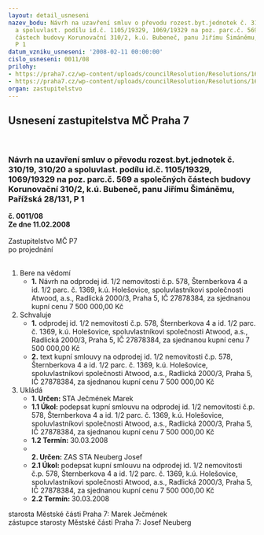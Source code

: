 ```yaml
---
layout: detail_usneseni
nazev_bodu: Návrh na uzavření smluv o převodu rozest.byt.jednotek č. 310/19, 310/20
  a spoluvlast. podílu id.č. 1105/19329, 1069/19329 na poz. parc.č. 569 a společných
  částech budovy Korunovační 310/2, k.ú. Bubeneč, panu Jiřímu Šimáněmu, Pařížská 28/131,
  P 1
datum_vzniku_usneseni: '2008-02-11 00:00:00'
cislo_usneseni: 0011/08
prilohy:
- https://praha7.cz/wp-content/uploads/councilResolution/Resolutions/16402/1-08-kupn%c3%ad_smlouva_atwood.doc
- https://praha7.cz/wp-content/uploads/councilResolution/Resolutions/16402/1-08-0100.doc
organ: zastupitelstvo
---
```

<div id="ucUsn_pList" class="usn">
	<span><h2>Usnesení zastupitelstva MČ Praha 7 </h2>
<br></span><div class="standBody">
<span><h3>Návrh na uzavření smluv o převodu rozest.byt.jednotek č. 310/19, 310/20 a spoluvlast. podílu id.č. 1105/19329, 1069/19329 na poz. parc.č. 569 a společných částech budovy Korunovační 310/2, k.ú. Bubeneč, panu Jiřímu Šimáněmu, Pařížská 28/131, P 1</h3></span><div class="center">
		<strong>č. 0011/08</strong><br>
	</div>
<div class="center">
		<strong>Ze dne 11.02.2008</strong><br><br>
	</div>Zastupitelstvo MČ P7<br> po projednání<br><br><ol>
<li>Bere na vědomí<ul><li>
<strong>1.</strong> Návrh na odprodej id. 1/2 nemovitosti č.p. 578, Šternberkova 4 a id. 1/2 parc. č. 1369, k.ú. Holešovice, spoluvlastníkovi společnosti Atwood, a.s., Radlická 2000/3, Praha 5, IČ 27878384, za sjednanou kupní cenu 7 500 000,00 Kč</li></ul>
</li>
<li>Schvaluje<ul>
<li>
<strong>1.</strong> odprodej id. 1/2 nemovitosti č.p. 578, Šternberkova 4 a id. 1/2 parc. č. 1369, k.ú. Holešovice, spoluvlastníkovi společnosti Atwood, a.s., Radlická 2000/3, Praha 5, IČ 27878384, za sjednanou kupní cenu 7 500 000,00 Kč</li>
<li>
<strong>2.</strong> text kupní smlouvy na odprodej id. 1/2 nemovitosti č.p. 578, Šternberkova 4 a id. 1/2 parc. č. 1369, k.ú. Holešovice, spoluvlastníkovi společnosti Atwood, a.s., Radlická 2000/3, Praha 5, IČ 27878384, za sjednanou kupní cenu 7 500 000,00  Kč</li>
</ul>
</li>
<li>Ukládá<ul>
<li>
<strong>1. Určen: </strong>STA Ječmének Marek</li>
<li>
<strong>1.1 Úkol: </strong>podepsat kupní smlouvu na odprodej id. 1/2 nemovitosti č.p. 578, Šternberkova 4 a id. 1/2 parc. č. 1369, k.ú. Holešovice, spoluvlastníkovi společnosti Atwood, a.s., Radlická 2000/3, Praha 5, IČ 27878384, za sjednanou kupní cenu 7 500 000,00  Kč</li>
<li>
<strong>1.2 Termín: </strong>30.03.2008</li>
<li>
<strong><br>2. Určen: </strong>ZAS STA Neuberg Josef</li>
<li>
<strong>2.1 Úkol: </strong>podepsat kupní smlouvu na odprodej id. 1/2 nemovitosti č.p. 578, Šternberkova 4 a id. 1/2 parc. č. 1369, k.ú. Holešovice, spoluvlastníkovi společnosti Atwood, a.s., Radlická 2000/3, Praha 5, IČ 27878384, za sjednanou kupní cenu 7 500 000,00  Kč</li>
<li>
<strong>2.2 Termín: </strong>30.03.2008</li>
</ul>
</li>
</ol>starosta Městské části Praha 7: Marek Ječmének<br>zástupce starosty Městské části Praha 7: Josef Neuberg
</div>
</div>